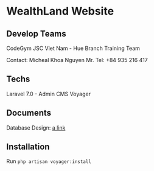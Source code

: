 # WealthLand Website

## Develop Teams

CodeGym JSC Viet Nam - Hue Branch Training Team

Contact:
Micheal Khoa Nguyen Mr.
Tel: +84 935 216 417

## Techs

Laravel 7.0 - Admin CMS Voyager

## Documents

Database Design: [a link](https://drive.google.com/open?id=1GIS-2HC6K5X4SC4CnHqSbWyuupVJErl86GQtBVJY5HA)


## Installation

Run
`php artisan voyager:install`

